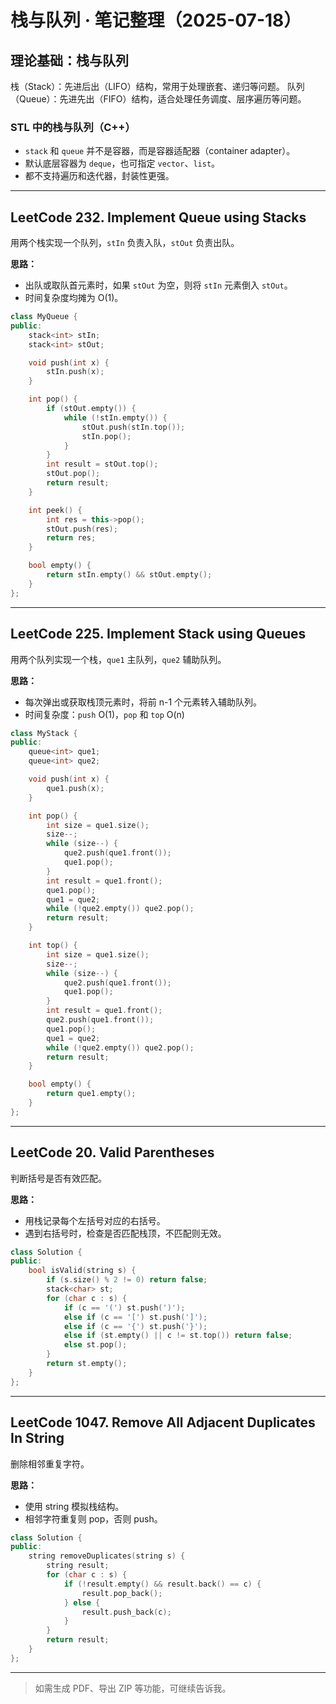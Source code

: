 # 栈与队列 · 笔记整理（2025-07-18）

## 理论基础：栈与队列

栈（Stack）：先进后出（LIFO）结构，常用于处理嵌套、递归等问题。
队列（Queue）：先进先出（FIFO）结构，适合处理任务调度、层序遍历等问题。

### STL 中的栈与队列（C++）

- `stack` 和 `queue` 并不是容器，而是容器适配器（container adapter）。
- 默认底层容器为 `deque`，也可指定 `vector`、`list`。
- 都不支持遍历和迭代器，封装性更强。

---

## LeetCode 232. Implement Queue using Stacks

用两个栈实现一个队列，`stIn` 负责入队，`stOut` 负责出队。

**思路：**
- 出队或取队首元素时，如果 `stOut` 为空，则将 `stIn` 元素倒入 `stOut`。
- 时间复杂度均摊为 O(1)。

```cpp
class MyQueue {
public:
    stack<int> stIn;
    stack<int> stOut;

    void push(int x) {
        stIn.push(x);
    }

    int pop() {
        if (stOut.empty()) {
            while (!stIn.empty()) {
                stOut.push(stIn.top());
                stIn.pop();
            }
        }
        int result = stOut.top();
        stOut.pop();
        return result;
    }

    int peek() {
        int res = this->pop();
        stOut.push(res);
        return res;
    }

    bool empty() {
        return stIn.empty() && stOut.empty();
    }
};
```

---

## LeetCode 225. Implement Stack using Queues

用两个队列实现一个栈，`que1` 主队列，`que2` 辅助队列。

**思路：**
- 每次弹出或获取栈顶元素时，将前 n-1 个元素转入辅助队列。
- 时间复杂度：`push` O(1)，`pop` 和 `top` O(n)

```cpp
class MyStack {
public:
    queue<int> que1;
    queue<int> que2;

    void push(int x) {
        que1.push(x);
    }

    int pop() {
        int size = que1.size();
        size--;
        while (size--) {
            que2.push(que1.front());
            que1.pop();
        }
        int result = que1.front();
        que1.pop();
        que1 = que2;
        while (!que2.empty()) que2.pop();
        return result;
    }

    int top() {
        int size = que1.size();
        size--;
        while (size--) {
            que2.push(que1.front());
            que1.pop();
        }
        int result = que1.front();
        que2.push(que1.front());
        que1.pop();
        que1 = que2;
        while (!que2.empty()) que2.pop();
        return result;
    }

    bool empty() {
        return que1.empty();
    }
};
```

---

## LeetCode 20. Valid Parentheses

判断括号是否有效匹配。

**思路：**
- 用栈记录每个左括号对应的右括号。
- 遇到右括号时，检查是否匹配栈顶，不匹配则无效。

```cpp
class Solution {
public:
    bool isValid(string s) {
        if (s.size() % 2 != 0) return false;
        stack<char> st;
        for (char c : s) {
            if (c == '(') st.push(')');
            else if (c == '[') st.push(']');
            else if (c == '{') st.push('}');
            else if (st.empty() || c != st.top()) return false;
            else st.pop();
        }
        return st.empty();
    }
};
```

---

## LeetCode 1047. Remove All Adjacent Duplicates In String

删除相邻重复字符。

**思路：**
- 使用 string 模拟栈结构。
- 相邻字符重复则 pop，否则 push。

```cpp
class Solution {
public:
    string removeDuplicates(string s) {
        string result;
        for (char c : s) {
            if (!result.empty() && result.back() == c) {
                result.pop_back();
            } else {
                result.push_back(c);
            }
        }
        return result;
    }
};
```

---

> 如需生成 PDF、导出 ZIP 等功能，可继续告诉我。
